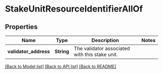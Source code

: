 # StakeUnitResourceIdentifierAllOf

## Properties

Name | Type | Description | Notes
------------ | ------------- | ------------- | -------------
**validator_address** | **String** | The validator associated with this stake unit. | 

[[Back to Model list]](../README.md#documentation-for-models) [[Back to API list]](../README.md#documentation-for-api-endpoints) [[Back to README]](../README.md)



